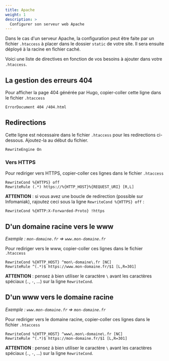 ```yaml
---
title: Apache
weight: 1
description: >
  Configurer son serveur web Apache
---
```


Dans le cas d'un serveur Apache, la configuration peut être faite par un fichier `.htaccess` à placer dans le dossier `static` de votre site. Il sera ensuite déployé à la racine en fichier caché.

Voici une liste de directives en fonction de vos besoins à ajouter dans votre `.htaccess`.

## La gestion des erreurs 404

Pour afficher la page 404 générée par Hugo, copier-coller cette ligne dans le fichier `.htaccess`

```
ErrorDocument 404 /404.html
```

## Redirections

Cette ligne est nécessaire dans le fichier `.htaccess` pour les redirections ci-dessous. Ajoutez-la au début du fichier.

```
RewriteEngine On
```

### Vers HTTPS

Pour rediriger vers HTTPS, copier-coller ces lignes dans le fichier `.htaccess`

```
RewriteCond %{HTTPS} off
RewriteRule (.*) https://%{HTTP_HOST}%{REQUEST_URI} [R,L]
```

**ATTENTION** : si vous avez une boucle de redirection (possible sur Infomaniak), rajoutez ceci sous la ligne `RewriteCond %{HTTPS} off` :

```
RewriteCond %{HTTP:X-Forwarded-Proto} !https
```

## D'un domaine racine vers le www

*Exemple : `mon-domaine.fr` => `www.mon-domaine.fr`*

Pour rediriger vers le www, copier-coller ces lignes dans le fichier `.htaccess`

```
RewriteCond %{HTTP_HOST} ^mon\-domaine\.fr [NC]
RewriteRule ^(.*)$ https://www.mon-domaine.fr/$1 [L,R=301]
```

**ATTENTION** : pensez à bien utiliser le caractère `\` avant les caractères spéciaux (`.`, `-`, ...) sur la ligne `RewriteCond`.

## D'un www vers le domaine racine

*Exemple : `www.mon-domaine.fr` => `mon-domaine.fr`*

Pour rediriger vers le domaine racine, copier-coller ces lignes dans le fichier `.htaccess`

```
RewriteCond %{HTTP_HOST} ^www\.mon\-domaine\.fr [NC]
RewriteRule ^(.*)$ https://mon-domaine.fr/$1 [L,R=301]
```

**ATTENTION** : pensez à bien utiliser le caractère `\` avant les caractères spéciaux (`.`, `-`, ...) sur la ligne `RewriteCond`.
